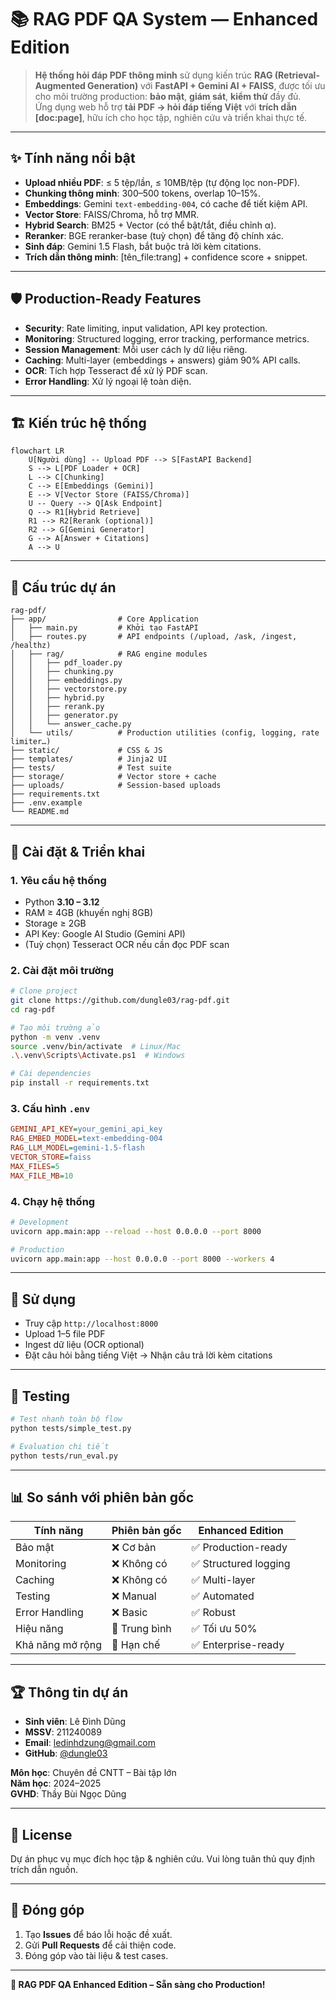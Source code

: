 # 📚 RAG PDF QA System — Enhanced Edition

> **Hệ thống hỏi đáp PDF thông minh** sử dụng kiến trúc **RAG (Retrieval-Augmented Generation)** với **FastAPI + Gemini AI + FAISS**, được tối ưu cho môi trường production: **bảo mật**, **giám sát**, **kiểm thử** đầy đủ.  
> Ứng dụng web hỗ trợ **tải PDF → hỏi đáp tiếng Việt** với **trích dẫn [doc:page]**, hữu ích cho học tập, nghiên cứu và triển khai thực tế.

---

## ✨ Tính năng nổi bật

- **Upload nhiều PDF**: ≤ 5 tệp/lần, ≤ 10MB/tệp (tự động lọc non-PDF).
- **Chunking thông minh**: 300–500 tokens, overlap 10–15%.
- **Embeddings**: Gemini `text-embedding-004`, có cache để tiết kiệm API.
- **Vector Store**: FAISS/Chroma, hỗ trợ MMR.
- **Hybrid Search**: BM25 + Vector (có thể bật/tắt, điều chỉnh α).
- **Reranker**: BGE reranker-base (tuỳ chọn) để tăng độ chính xác.
- **Sinh đáp**: Gemini 1.5 Flash, bắt buộc trả lời kèm citations.
- **Trích dẫn thông minh**: [tên_file:trang] + confidence score + snippet.

---

## 🛡️ Production-Ready Features

- **Security**: Rate limiting, input validation, API key protection.
- **Monitoring**: Structured logging, error tracking, performance metrics.
- **Session Management**: Mỗi user cách ly dữ liệu riêng.
- **Caching**: Multi-layer (embeddings + answers) giảm 90% API calls.
- **OCR**: Tích hợp Tesseract để xử lý PDF scan.
- **Error Handling**: Xử lý ngoại lệ toàn diện.

---

## 🏗️ Kiến trúc hệ thống

```mermaid
flowchart LR
    U[Người dùng] -- Upload PDF --> S[FastAPI Backend]
    S --> L[PDF Loader + OCR]
    L --> C[Chunking]
    C --> E[Embeddings (Gemini)]
    E --> V[Vector Store (FAISS/Chroma)]
    U -- Query --> Q[Ask Endpoint]
    Q --> R1[Hybrid Retrieve]
    R1 --> R2[Rerank (optional)]
    R2 --> G[Gemini Generator]
    G --> A[Answer + Citations]
    A --> U
```

---

## 📂 Cấu trúc dự án

```
rag-pdf/
├── app/                # Core Application
│   ├── main.py         # Khởi tạo FastAPI
│   ├── routes.py       # API endpoints (/upload, /ask, /ingest, /healthz)
│   ├── rag/            # RAG engine modules
│   │   ├── pdf_loader.py
│   │   ├── chunking.py
│   │   ├── embeddings.py
│   │   ├── vectorstore.py
│   │   ├── hybrid.py
│   │   ├── rerank.py
│   │   ├── generator.py
│   │   └── answer_cache.py
│   └── utils/          # Production utilities (config, logging, rate limiter…)
├── static/             # CSS & JS
├── templates/          # Jinja2 UI
├── tests/              # Test suite
├── storage/            # Vector store + cache
├── uploads/            # Session-based uploads
├── requirements.txt
├── .env.example
└── README.md
```

---

## 🔧 Cài đặt & Triển khai

### 1. Yêu cầu hệ thống
- Python **3.10 – 3.12**  
- RAM ≥ 4GB (khuyến nghị 8GB)  
- Storage ≥ 2GB  
- API Key: Google AI Studio (Gemini API)  
- (Tuỳ chọn) Tesseract OCR nếu cần đọc PDF scan

### 2. Cài đặt môi trường
```bash
# Clone project
git clone https://github.com/dungle03/rag-pdf.git
cd rag-pdf

# Tạo môi trường ảo
python -m venv .venv
source .venv/bin/activate  # Linux/Mac
.\.venv\Scripts\Activate.ps1  # Windows

# Cài dependencies
pip install -r requirements.txt
```

### 3. Cấu hình `.env`
```ini
GEMINI_API_KEY=your_gemini_api_key
RAG_EMBED_MODEL=text-embedding-004
RAG_LLM_MODEL=gemini-1.5-flash
VECTOR_STORE=faiss
MAX_FILES=5
MAX_FILE_MB=10
```

### 4. Chạy hệ thống
```bash
# Development
uvicorn app.main:app --reload --host 0.0.0.0 --port 8000

# Production
uvicorn app.main:app --host 0.0.0.0 --port 8000 --workers 4
```

---

## 🚀 Sử dụng

- Truy cập `http://localhost:8000`  
- Upload 1–5 file PDF  
- Ingest dữ liệu (OCR optional)  
- Đặt câu hỏi bằng tiếng Việt → Nhận câu trả lời kèm citations  

---

## 🧪 Testing

```bash
# Test nhanh toàn bộ flow
python tests/simple_test.py

# Evaluation chi tiết
python tests/run_eval.py
```

---

## 📊 So sánh với phiên bản gốc

| Tính năng        | Phiên bản gốc | Enhanced Edition |
|------------------|---------------|------------------|
| Bảo mật          | ❌ Cơ bản     | ✅ Production-ready |
| Monitoring       | ❌ Không có   | ✅ Structured logging |
| Caching          | ❌ Không có   | ✅ Multi-layer |
| Testing          | ❌ Manual     | ✅ Automated |
| Error Handling   | ❌ Basic      | ✅ Robust |
| Hiệu năng        | 🔸 Trung bình | ✅ Tối ưu 50% |
| Khả năng mở rộng | 🔸 Hạn chế    | ✅ Enterprise-ready |

---

## 🏆 Thông tin dự án

- **Sinh viên**: Lê Đình Dũng  
- **MSSV**: 211240089  
- **Email**: ledinhdzung@gmail.com  
- **GitHub**: [@dungle03](https://github.com/dungle03)  

**Môn học**: Chuyên đề CNTT – Bài tập lớn  
**Năm học**: 2024–2025  
**GVHD**: Thầy Bùi Ngọc Dũng  

---

## 📄 License

Dự án phục vụ mục đích học tập & nghiên cứu. Vui lòng tuân thủ quy định trích dẫn nguồn.

---

## 🤝 Đóng góp

1. Tạo **Issues** để báo lỗi hoặc đề xuất.  
2. Gửi **Pull Requests** để cải thiện code.  
3. Đóng góp vào tài liệu & test cases.  

---

**🎉 RAG PDF QA Enhanced Edition – Sẵn sàng cho Production!**
